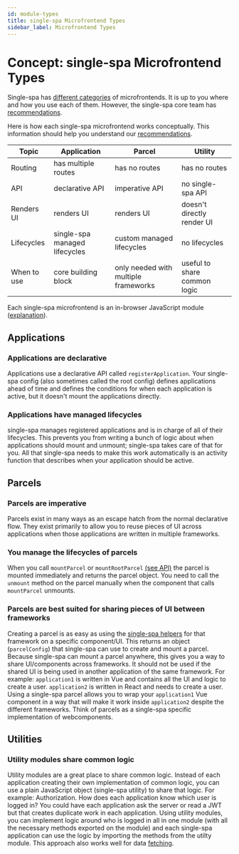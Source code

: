 ```yaml
---
id: module-types
title: single-spa Microfrontend Types
sidebar_label: Microfrontend Types
---
```


# Concept: single-spa Microfrontend Types

Single-spa has [different categories](./microfrontends-concept#types-of-microfrontends.md) of microfrontends. It is up to you where and how you use each of them. However, the single-spa core team has [recommendations](./recommended-setup/#applications-versus-parcels-versus-utility-modules.md).

Here is how each single-spa microfrontend works conceptually. This information should help you understand our [recommendations](./recommended-setup/#applications-versus-parcels-versus-utility-modules.md).

| Topic                | Application                       | Parcel                               | Utility                              |
| -------------------- | --------------------------------- | ------------------------------------ | ------------------------------------ |
| Routing              | has multiple routes               | has no routes                        | has no routes                        |
| API                  | declarative API                   | imperative API                       | no single-spa API                    |
| Renders UI           | renders UI                        | renders UI                           | doesn't directly render UI           |
| Lifecycles           | single-spa managed lifecycles     | custom managed lifecycles            | no lifecycles                        |
| When to use          | core building block               | only needed with multiple frameworks | useful to share common logic         |

Each single-spa microfrontend is an in-browser JavaScript module ([explanation](./recommended-setup#in-browser-versus-build-time-modules.md)).

## Applications

### Applications are declarative
Applications use a declarative API called `registerApplication`. Your single-spa config (also sometimes called the root config) defines applications ahead of time and defines the conditions for when each application is active, but it doesn't mount the applications directly.

### Applications have managed lifecycles
single-spa manages registered applications and is in charge of all of their lifecycles. This prevents you from writing a bunch of logic about when applications should mount and unmount; single-spa takes care of that for you.
All that single-spa needs to make this work automatically is an activity function that describes when your application should be active.

## Parcels

### Parcels are imperative
Parcels exist in many ways as an escape hatch from the normal declarative flow. They exist primarily to allow you to reuse pieces of UI across applications when those applications are written in multiple frameworks.

### You manage the lifecycles of parcels
When you call `mountParcel` or `mountRootParcel` [(see API)](./parcels-api.md) the parcel is mounted immediately and returns the parcel object. You need to call the `unmount` method on the parcel manually when the component that calls `mountParcel` unmounts.

### Parcels are best suited for sharing pieces of UI between frameworks
Creating a parcel is as easy as using the [single-spa helpers](./ecosystem#help-for-frameworks.md) for that framework on a specific component/UI. This returns an object (`parcelConfig`) that single-spa can use to create and mount a parcel.
Because single-spa can mount a parcel anywhere, this gives you a way to share UI/components across frameworks. It should not be used if the shared UI is being used in another application of the same framework.
For example: `application1` is written in Vue and contains all the UI and logic to create a user. `application2` is written in React and needs to create a user. Using a single-spa parcel allows you to wrap your `application1` Vue component
in a way that will make it work inside `application2` despite the different frameworks.
Think of parcels as a single-spa specific implementation of webcomponents.

## Utilities

### Utility modules share common logic
Utility modules are a great place to share common logic. Instead of each application creating their own implementation of common logic, you can use a plain JavaScript object (single-spa utility) to share that logic.
For example: Authorization. How does each application know which user is logged in? You could have each application ask the server or read a JWT but that creates duplicate work in each application.
Using utility modules, you can implement logic around who is logged in all in one module (with all the necessary methods exported on the module) and each single-spa application can use the logic by importing the methods from the utilty module.
This approach also works well for data [fetching](./recommended-setup#api-data.md).

